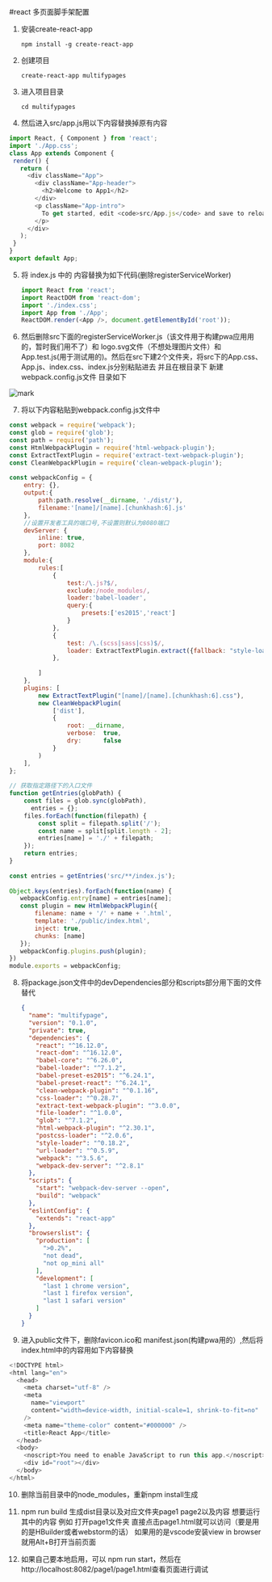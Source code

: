 #react 多页面脚手架配置

1. 安装create-react-app

   `npm install -g create-react-app`

2. 创建项目

   `create-react-app multifypages`

3. 进入项目目录

   `cd multifypages`

4. 然后进入src/app.js用以下内容替换掉原有内容

 ```js
import React, { Component } from 'react';
import './App.css';
class App extends Component {
  render() {
    return (
      <div className="App">
        <div className="App-header">
          <h2>Welcome to App1</h2>
        </div>
        <p className="App-intro">
          To get started, edit <code>src/App.js</code> and save to reload.
        </p>
      </div>
    );
  }
}
export default App;
 ```



5. 将 index.js 中的 内容替换为如下代码(删除registerServiceWorker)

   ```js
   import React from 'react';
   import ReactDOM from 'react-dom';
   import './index.css';
   import App from './App';
   ReactDOM.render(<App />, document.getElementById('root'));
   ```

6. 然后删除src下面的registerServiceWorker.js（该文件用于构建pwa应用用的，暂时我们用不了）和 logo.svg文件（不想处理图片文件）和 App.test.js(用于测试用的)。然后在src下建2个文件夹，将src下的App.css、App.js、index.css、index.js分别粘贴进去 并且在根目录下 新建webpack.config.js文件 目录如下

![mark](http://qiniu.wind-zhou.com/blog/210410/m6eeL6l12g.png?imageslim) 

7. 将以下内容粘贴到webpack.config.js文件中

```js
const webpack = require('webpack');
const glob = require('glob');
const path = require('path');
const HtmlWebpackPlugin = require('html-webpack-plugin');
const ExtractTextPlugin = require('extract-text-webpack-plugin');
const CleanWebpackPlugin = require('clean-webpack-plugin');
 
const webpackConfig = {
    entry: {},
    output:{
        path:path.resolve(__dirname, './dist/'),
        filename:'[name]/[name].[chunkhash:6].js'
    },
    //设置开发者工具的端口号,不设置则默认为8080端口
    devServer: {
        inline: true,
        port: 8082
    },
    module:{
        rules:[
            {
                test:/\.js?$/,
                exclude:/node_modules/,
                loader:'babel-loader',
                query:{
                    presets:['es2015','react']
                }
            },
            {
                test: /\.(scss|sass|css)$/, 
                loader: ExtractTextPlugin.extract({fallback: "style-loader", use: "css-loader"})
            },
            
        ]
    },
    plugins: [
        new ExtractTextPlugin("[name]/[name].[chunkhash:6].css"),
        new CleanWebpackPlugin(
            ['dist'],　 
            {
                root: __dirname,　　　　　　　　　
                verbose:  true,        　　　　　　　　　　
                dry:      false        　　　　　　　　　　
            }
        )
    ],
};
 
// 获取指定路径下的入口文件
function getEntries(globPath) {
    const files = glob.sync(globPath),
      entries = {};
    files.forEach(function(filepath) {
        const split = filepath.split('/');
        const name = split[split.length - 2];
        entries[name] = './' + filepath;
    });
    return entries;
}
       
const entries = getEntries('src/**/index.js');
 
Object.keys(entries).forEach(function(name) {
   webpackConfig.entry[name] = entries[name];
   const plugin = new HtmlWebpackPlugin({
       filename: name + '/' + name + '.html',
       template: './public/index.html',
       inject: true,
       chunks: [name]
   });
   webpackConfig.plugins.push(plugin);
})
module.exports = webpackConfig;
```



8. 将package.json文件中的devDependencies部分和scripts部分用下面的文件替代

   ```json
   {
     "name": "multifypage",
     "version": "0.1.0",
     "private": true,
     "dependencies": {
       "react": "^16.12.0",
       "react-dom": "^16.12.0",
       "babel-core": "^6.26.0",
       "babel-loader": "^7.1.2",
       "babel-preset-es2015": "^6.24.1",
       "babel-preset-react": "^6.24.1",
       "clean-webpack-plugin": "^0.1.16",
       "css-loader": "^0.28.7",
       "extract-text-webpack-plugin": "^3.0.0",
       "file-loader": "^1.0.0",
       "glob": "^7.1.2",
       "html-webpack-plugin": "^2.30.1",
       "postcss-loader": "^2.0.6",
       "style-loader": "^0.18.2",
       "url-loader": "^0.5.9",
       "webpack": "^3.5.6",
       "webpack-dev-server": "^2.8.1"
     },
     "scripts": {
       "start": "webpack-dev-server --open",
       "build": "webpack"
     },
     "eslintConfig": {
       "extends": "react-app"
     },
     "browserslist": {
       "production": [
         ">0.2%",
         "not dead",
         "not op_mini all"
       ],
       "development": [
         "last 1 chrome version",
         "last 1 firefox version",
         "last 1 safari version"
       ]
     }
   }
   ```

   

9. 进入public文件下，删除favicon.ico和 manifest.json(构建pwa用的）,然后将index.html中的内容用如下内容替换

```js
<!DOCTYPE html>
<html lang="en">
  <head>
    <meta charset="utf-8" />
    <meta
      name="viewport"
      content="width=device-width, initial-scale=1, shrink-to-fit=no"
    />
    <meta name="theme-color" content="#000000" />
    <title>React App</title>
  </head>
  <body>
    <noscript>You need to enable JavaScript to run this app.</noscript>
    <div id="root"></div>
  </body>
</html>
```



10. 删除当前目录中的node_modules，重新npm install生成

11. npm run build 生成dist目录以及对应文件夹page1 page2以及内容 想要运行其中的内容 例如 打开page1文件夹 直接点击page1.html就可以访问（要是用的是HBuilder或者webstorm的话） 如果用的是vscode安装view in browser 就用Alt+B打开当前页面

12. 如果自己要本地启用，可以 npm run start，然后在http://localhost:8082/page1/page1.html查看页面进行调试
